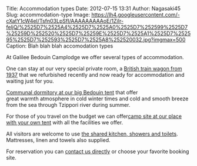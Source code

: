 Title: Accommodation types
Date: 2012-07-15 13:31
Author: Nagasaki45
Slug: accommodation-type
Image: https://lh4.googleusercontent.com/-cXatY1cW4eI/Tsfn03LpSfI/AAAAAAAAAoE/1ZiIr-feljQ/%2525D7%2525A4%2525D7%2525A0%2525D7%252599%2525D7%25259D%252520%2525D7%25259E%2525D7%2525A1%2525D7%252595%2525D7%252593%2525D7%2525A8%252520032.jpg?imgmax=500
Caption: Blah blah blah accomodation types

At Galilee Bedouin Camplodge we offer several types of accommodation.

One can stay at our very special private room, a [British train wagon
from
1937](http://www.shevet-ahim.co.il/accommodation-type/private/ "Private – Train wagon")
that we refurbished recently and now ready for accommodation and waiting
just for you.

[Communal dormitory at our big Bedouin
tent](http://www.shevet-ahim.co.il/accommodation-type/shared/ "Communal dormitory tent")
that offer great warmth atmosphere in cold winter times and cold and
smooth breeze from the sea through Tzippori river during summer.

For those of you travel on the budget we can offer[camp site at our
place with your own
tent](http://www.shevet-ahim.co.il/accommodation-type/camping/ "Camping")
with all the facilities we offer.

All visitors are welcome to use [the shared kitchen, showers and
toilets](http://www.shevet-ahim.co.il/accommodation-type/kitchen_showers/ "The kitchen, the showers and the toilets").
Mattresses, linen and towels also supplied.

For reservation you can [contact us
directly](http://www.shevet-ahim.co.il/encontact/ "Contact and Map") or
choose your favorite booking site.
